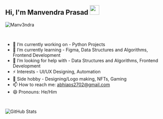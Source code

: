 ## Hi, I'm Manvendra Prasad <img src="https://raw.githubusercontent.com/MartinHeinz/MartinHeinz/master/wave.gif" width="30px">

<p align="left"> <img src="https://komarev.com/ghpvc/?username=Manv3ndra" alt="Manv3ndra" /> </p>

<br>

- 🔭 I’m currently working on - Python Projects
- 🌱 I’m currently learning - Figma, Data Structures and Algorithms, Frontend Development
- 🤔 I’m looking for help with - Data Structures and Algorithms, Frontend Development
- ⚡️ Interests - UI/UX Designing, Automation
- 🍪 Side hobby - Designing/Logo making, NFTs, Gaming
- 📫 How to reach me: abhiaps2702@gmail.com
- 😄 Pronouns: He/Him

<br>

![GitHub Stats](https://github-readme-stats.vercel.app/api?username=Manv3ndra&theme=radical)
